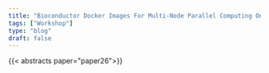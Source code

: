 ```yaml
---
title: "Bioconductor Docker Images For Multi-Node Parallel Computing On The Cloud"
tags: ["Workshop"]
type: "blog"
draft: false
---
```


{{< abstracts paper="paper26">}}


